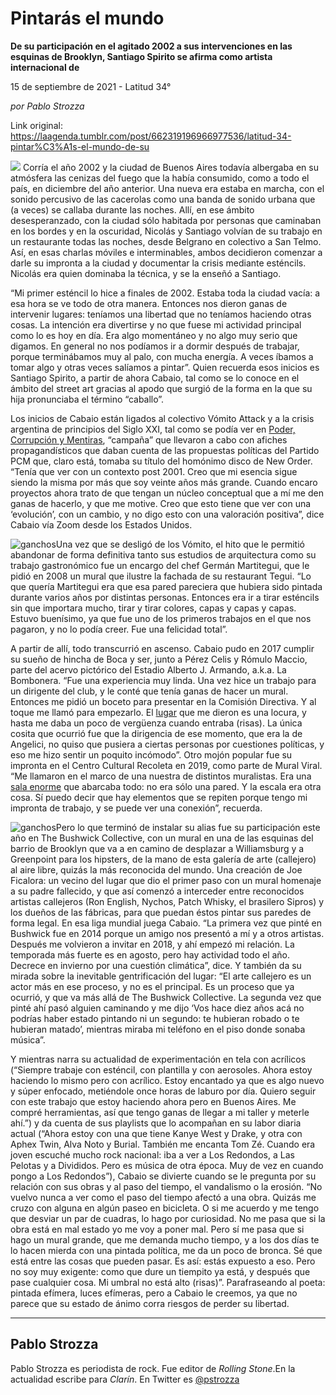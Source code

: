 # Pintarás el mundo

**De su participación en el agitado 2002 a sus intervenciones en las esquinas de Brooklyn, Santiago Spirito se afirma como artista internacional de**

15 de septiembre de 2021 - Latitud 34°

_por Pablo Strozza_

Link original: https://laagenda.tumblr.com/post/662319196966977536/latitud-34-pintar%C3%A1s-el-mundo-de-su

![](https://64.media.tumblr.com/cbe24973dfeea0a79f6956d7e2b24357/74621dc82b622d3b-73/s500x750/54894cca0a686f674dc84c197f14a75f396e4a84.png)
Corría el año 2002 y la ciudad de Buenos Aires todavía albergaba en su atmósfera las cenizas del fuego que la había consumido, como a todo el país, en diciembre del año anterior. Una nueva era estaba en marcha, con el sonido percusivo de las cacerolas como una banda de sonido urbana que (a veces) se callaba durante las noches. Allí, en ese ámbito desesperanzado, con la ciudad sólo habitada por personas que caminaban en los bordes y en la oscuridad, Nicolás y Santiago volvían de su trabajo en un restaurante todas las noches, desde Belgrano en colectivo a San Telmo. Así, en esas charlas móviles e interminables, ambos decidieron comenzar a darle su impronta a la ciudad y documentar la crisis mediante esténcils. Nicolás era quien dominaba la técnica, y se la enseñó a Santiago. 

“Mi primer esténcil lo hice a finales de 2002. Estaba toda la ciudad vacía: a esa hora se ve todo de otra manera. Entonces nos dieron ganas de intervenir lugares: teníamos una libertad que no teníamos haciendo otras cosas. La intención era divertirse y no que fuese mi actividad principal como lo es hoy en día. Era algo momentáneo y no algo muy serio que digamos. En general no nos podíamos ir a dormir después de trabajar, porque terminábamos muy al palo, con mucha energía. A veces íbamos a tomar algo y otras veces salíamos a pintar”. Quien recuerda esos inicios es Santiago Spirito, a partir de ahora Cabaio, tal como se lo conoce en el ámbito del street art gracias al apodo que surgió de la forma en la que su hija pronunciaba el término “caballo”. 

Los inicios de Cabaio están ligados al colectivo Vómito Attack y a la crisis argentina de principios del Siglo XXI, tal como se podía ver en [Poder, Corrupción y Mentiras](https://graffitimundo.com/es/uncategorised-es/vomito-attack/%20), “campaña” que llevaron a cabo con afiches propagandísticos que daban cuenta de las propuestas políticas del Partido PCM que, claro está, tomaba su título del homónimo disco de New Order. “Tenía que ver con un contexto post 2001. Creo que mi esencia sigue siendo la misma por más que soy veinte años más grande. Cuando encaro proyectos ahora trato de que tengan un núcleo conceptual que a mí me den ganas de hacerlo, y que me motive. Creo que esto tiene que ver con una ‘evolución’, con un cambio, y no digo esto con una valoración positiva”, dice Cabaio vía Zoom desde los Estados Unidos.

![ganchos](https://64.media.tumblr.com/9b462e4fa3312c7d65e6e322c2f27bdc/74621dc82b622d3b-96/s500x750/c34d0c56b8122f276def9551eba36ea359381e02.jpg)Una vez que se desligó de los Vómito, el hito que le permitió abandonar de forma definitiva tanto sus estudios de arquitectura como su trabajo gastronómico fue un encargo del chef Germán Martitegui, que le pidió en 2008 un mural que ilustre la fachada de su restaurant Tegui. “Lo que quería Martitegui era que esa pared pareciera que hubiera sido pintada durante varios años por distintas personas. Entonces era ir a tirar esténcils sin que importara mucho, tirar y tirar colores, capas y capas y capas. Estuvo buenísimo, ya que fue uno de los primeros trabajos en el que nos pagaron, y no lo podía creer. Fue una felicidad total”. 

A partir de allí, todo transcurrió en ascenso. Cabaio pudo en 2017 cumplir su sueño de hincha de Boca y ser, junto a Pérez Celis y Rómulo Maccio, parte del acervo pictórico del Estadio Alberto J. Armando, a.k.a. La Bombonera. “Fue una experiencia muy linda. Una vez hice un trabajo para un dirigente del club, y le conté que tenía ganas de hacer un mural. Entonces me pidió un boceto para presentar en la Comisión Directiva. Y al toque me llamó para empezarlo. El [lugar](https://www.instagram.com/p/BYsyxREDHwm/) que me dieron es una locura, y hasta me daba un poco de vergüenza cuando entraba (risas). La única cosita que ocurrió fue que la dirigencia de ese momento, que era la de Angelici, no quiso que pusiera a ciertas personas por cuestiones políticas, y eso me hizo sentir un poquito incómodo”. Otro mojón popular fue su impronta en el Centro Cultural Recoleta en 2019, como parte de Mural Viral. “Me llamaron en el marco de una nuestra de distintos muralistas. Era una [sala enorme](https://www.instagram.com/p/Bs8D3d5lncD/) que abarcaba todo: no era sólo una pared. Y la escala era otra cosa. Sí puedo decir que hay elementos que se repiten porque tengo mi impronta de trabajo, y se puede ver una conexión”, recuerda. 

![ganchos](https://64.media.tumblr.com/60e797bd2480db3926496cf794bcd508/74621dc82b622d3b-b1/s500x750/58ec1fb9841aba9007f51fbe0c0b352e73bbf00e.jpg)Pero lo que terminó de instalar su alias fue su participación este año en The Bushwick Collective, con un mural en una de las esquinas del barrio de Brooklyn que va a en camino de desplazar a Williamsburg y a Greenpoint para los hipsters, de la mano de esta galería de arte (callejero) al aire libre, quizás la más reconocida del mundo. Una creación de Joe Ficalora: un vecino del lugar que dio el primer paso con un mural homenaje a su padre fallecido, y que así comenzó a interceder entre reconocidos artistas callejeros (Ron English, Nychos, Patch Whisky, el brasilero Sipros) y los dueños de las fábricas, para que puedan éstos pintar sus paredes de forma legal. En esa liga mundial juega Cabaio. “La primera vez que pinté en Bushwick fue en 2014 porque un amigo nos presentó a mí y a otros artistas. Después me volvieron a invitar en 2018, y ahí empezó mi relación. La temporada más fuerte es en agosto, pero hay actividad todo el año. Decrece en invierno por una cuestión climática”, dice. Y también da su mirada sobre la inevitable gentrificación del lugar: “El arte callejero es un actor más en ese proceso, y no es el principal. Es un proceso que ya ocurrió, y que va más allá de The Bushwick Collective. La segunda vez que pinté ahí pasó alguien caminando y me dijo ‘Vos hace diez años acá no podrías haber estado pintando ni un segundo: te hubieran robado o te hubieran matado’, mientras miraba mi teléfono en el piso donde sonaba música”. 

Y mientras narra su actualidad de experimentación en tela con acrílicos (“Siempre trabaje con esténcil, con plantilla y con aerosoles. Ahora estoy haciendo lo mismo pero con acrílico. Estoy encantado ya que es algo nuevo y súper enfocado, metiéndole once horas de laburo por día. Quiero seguir con este trabajo que estoy haciendo ahora pero en Buenos Aires. Me compré herramientas, así que tengo ganas de llegar a mi taller y meterle ahí.”) y da cuenta de sus playlists que lo acompañan en su labor diaria actual (“Ahora estoy con una que tiene Kanye West y Drake, y otra con Aphex Twin, Alva Noto y Burial. También me encanta Tom Zé. Cuando era joven escuché mucho rock nacional: iba a ver a Los Redondos, a Las Pelotas y a Divididos. Pero es música de otra época. Muy de vez en cuando pongo a Los Redondos”), Cabaio se divierte cuando se le pregunta por su relación con sus obras y al paso del tiempo, el vandalismo o la erosión. “No vuelvo nunca a ver como el paso del tiempo afectó a una obra. Quizás me cruzo con alguna en algún paseo en bicicleta. O si me acuerdo y me tengo que desviar un par de cuadras, lo hago por curiosidad. No me pasa que si la obra está en mal estado yo me voy a poner mal. Pero sí me pasa que si hago un mural grande, que me demanda mucho tiempo, y a los dos días te lo hacen mierda con una pintada política, me da un poco de bronca. Sé que está entre las cosas que pueden pasar. Es así: estás expuesto a eso. Pero no soy muy exigente: como que dure un tiempito ya está, y después que pase cualquier cosa. Mi umbral no está alto (risas)”. Parafraseando al poeta: pintada efímera, luces efímeras, pero a Cabaio le creemos, ya que no parece que su estado de ánimo corra riesgos de perder su libertad. 

  




---

Pablo Strozza
-------------

 Pablo Strozza es periodista de rock. Fue editor de *Rolling Stone*.En la actualidad escribe para *Clarín*. En Twitter es [@pstrozza](https://twitter.com/pstrozza)

